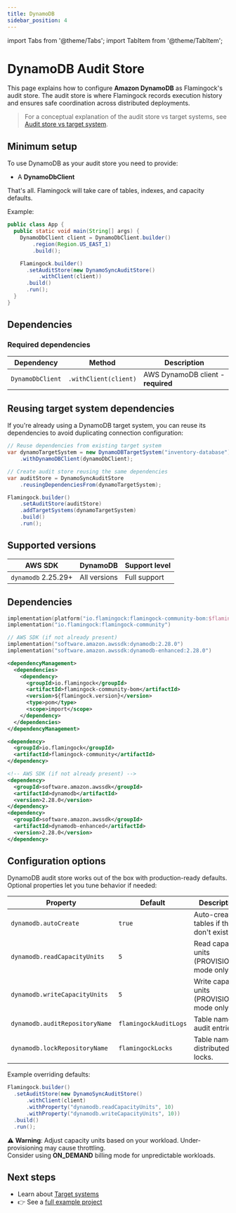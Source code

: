```yaml
---
title: DynamoDB
sidebar_position: 4
---
```


import Tabs from '@theme/Tabs';
import TabItem from '@theme/TabItem';

# DynamoDB Audit Store

This page explains how to configure **Amazon DynamoDB** as Flamingock's audit store.
The audit store is where Flamingock records execution history and ensures safe coordination across distributed deployments.

> For a conceptual explanation of the audit store vs target systems, see [Audit store vs target system](../../overview/audit-store-vs-target-system.md).


## Minimum setup

To use DynamoDB as your audit store you need to provide:  
- A **DynamoDbClient**

That's all. Flamingock will take care of tables, indexes, and capacity defaults.

Example:

```java
public class App {
  public static void main(String[] args) {
    DynamoDbClient client = DynamoDbClient.builder()
        .region(Region.US_EAST_1)
        .build();

    Flamingock.builder()
      .setAuditStore(new DynamoSyncAuditStore()
          .withClient(client))
      .build()
      .run();
  }
}
```

## Dependencies

### Required dependencies

| Dependency | Method | Description |
|------------|--------|-------------|
| `DynamoDbClient` | `.withClient(client)` | AWS DynamoDB client - **required** |

## Reusing target system dependencies

If you're already using a DynamoDB target system, you can reuse its dependencies to avoid duplicating connection configuration:

```java
// Reuse dependencies from existing target system
var dynamoTargetSystem = new DynamoDBTargetSystem("inventory-database")
    .withDynamoDBClient(dynamoDbClient);

// Create audit store reusing the same dependencies
var auditStore = DynamoSyncAuditStore
    .reusingDependenciesFrom(dynamoTargetSystem);

Flamingock.builder()
    .setAuditStore(auditStore)
    .addTargetSystems(dynamoTargetSystem)
    .build()
    .run();
```


## Supported versions

| AWS SDK                        | DynamoDB       | Support level   |
|--------------------------------|----------------|-----------------|
| `dynamodb` 2.25.29+            | All versions   | Full support    |


## Dependencies

<Tabs groupId="build_tool">

<TabItem value="gradle" label="Gradle">

```kotlin
implementation(platform("io.flamingock:flamingock-community-bom:$flamingockVersion"))
implementation("io.flamingock:flamingock-community")

// AWS SDK (if not already present)
implementation("software.amazon.awssdk:dynamodb:2.28.0")
implementation("software.amazon.awssdk:dynamodb-enhanced:2.28.0")
```

</TabItem>

<TabItem value="maven" label="Maven">

```xml
<dependencyManagement>
  <dependencies>
    <dependency>
      <groupId>io.flamingock</groupId>
      <artifactId>flamingock-community-bom</artifactId>
      <version>${flamingock.version}</version>
      <type>pom</type>
      <scope>import</scope>
    </dependency>
  </dependencies>
</dependencyManagement>

<dependency>
  <groupId>io.flamingock</groupId>
  <artifactId>flamingock-community</artifactId>
</dependency>

<!-- AWS SDK (if not already present) -->
<dependency>
  <groupId>software.amazon.awssdk</groupId>
  <artifactId>dynamodb</artifactId>
  <version>2.28.0</version>
</dependency>
<dependency>
  <groupId>software.amazon.awssdk</groupId>
  <artifactId>dynamodb-enhanced</artifactId>
  <version>2.28.0</version>
</dependency>
```

</TabItem>

</Tabs>


## Configuration options

DynamoDB audit store works out of the box with production-ready defaults.  
Optional properties let you tune behavior if needed:

| Property                        | Default                | Description                                                     |
|---------------------------------|------------------------|------------------------------------------------------------------|
| `dynamodb.autoCreate`           | `true`                 | Auto-create tables if they don't exist.                         |
| `dynamodb.readCapacityUnits`   | `5`                    | Read capacity units (PROVISIONED mode only).                    |
| `dynamodb.writeCapacityUnits`  | `5`                    | Write capacity units (PROVISIONED mode only).                   |
| `dynamodb.auditRepositoryName` | `flamingockAuditLogs`  | Table name for audit entries.                                   |
| `dynamodb.lockRepositoryName`  | `flamingockLocks`      | Table name for distributed locks.                               |

Example overriding defaults:

```java
Flamingock.builder()
  .setAuditStore(new DynamoSyncAuditStore()
      .withClient(client)
      .withProperty("dynamodb.readCapacityUnits", 10)
      .withProperty("dynamodb.writeCapacityUnits", 10))
  .build()
  .run();
```

⚠️ **Warning**: Adjust capacity units based on your workload. Under-provisioning may cause throttling.  
Consider using **ON_DEMAND** billing mode for unpredictable workloads.


## Next steps

- Learn about [Target systems](../../target-systems/introduction.md)  
- 👉 See a [full example project](https://github.com/flamingock/flamingock-examples/tree/master/dynamodb)